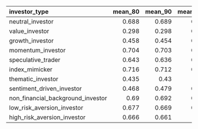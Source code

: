 | investor_type                     |   mean_80 |   mean_90 |   mean_100 |   delta_80_90 |   delta_90_100 |   abs_delta_80_100 |   stabilized_from_n_(<0.01) |
|:----------------------------------|----------:|----------:|-----------:|--------------:|---------------:|-------------------:|----------------------------:|
| neutral_investor                  |     0.688 |     0.689 |      0.691 |         0.001 |          0.002 |              0.003 |                          50 |
| value_investor                    |     0.298 |     0.298 |      0.293 |         0     |         -0.005 |              0.005 |                          80 |
| growth_investor                   |     0.458 |     0.454 |      0.454 |        -0.004 |          0     |              0.004 |                          80 |
| momentum_investor                 |     0.704 |     0.703 |      0.705 |        -0.001 |          0.002 |              0.001 |                          80 |
| speculative_trader                |     0.643 |     0.636 |      0.629 |        -0.007 |         -0.007 |              0.014 |                          90 |
| index_mimicker                    |     0.716 |     0.712 |      0.709 |        -0.004 |         -0.003 |              0.008 |                          80 |
| thematic_investor                 |     0.435 |     0.43  |      0.43  |        -0.005 |         -0.001 |              0.005 |                          80 |
| sentiment_driven_investor         |     0.468 |     0.479 |      0.481 |         0.011 |          0.002 |              0.013 |                          50 |
| non_financial_background_investor |     0.69  |     0.692 |      0.697 |         0.002 |          0.005 |              0.007 |                          60 |
| low_risk_aversion_investor        |     0.677 |     0.669 |      0.666 |        -0.008 |         -0.003 |              0.011 |                          90 |
| high_risk_aversion_investor       |     0.666 |     0.661 |      0.66  |        -0.005 |         -0.001 |              0.006 |                          80 |